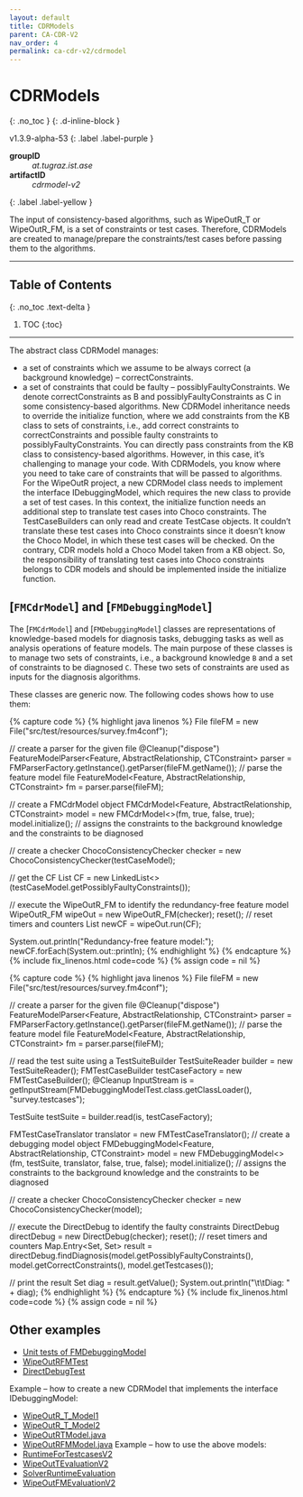 ```yaml
---
layout: default
title: CDRModels
parent: CA-CDR-V2
nav_order: 4
permalink: ca-cdr-v2/cdrmodel
---
```


# CDRModels
{: .no_toc }
{: .d-inline-block }

<span style = "text-transform: lowercase">v1.3.9-alpha-53</span>
{: .label .label-purple }

<dl style="width:400px;">
    <dt><strong>groupID</strong></dt>
    <dd style = "text-transform: lowercase"><em>at.tugraz.ist.ase</em></dd>
    <dt><strong>artifactID</strong></dt>
    <dd style = "text-transform: lowercase"><em>cdrmodel-v2</em></dd>
</dl>{: .label .label-yellow }

The input of consistency-based algorithms, such as WipeOutR_T or WipeOutR_FM, is a set of constraints or test cases.
Therefore, CDRModels are created to manage/prepare the constraints/test cases before passing them to the algorithms.

---

## Table of Contents
{: .no_toc .text-delta }

1. TOC
{:toc}

---

The abstract class CDRModel manages:
-	a set of constraints which we assume to be always correct (a background knowledge) – correctConstraints.
-	a set of constraints that could be faulty – possiblyFaultyConstraints.
We denote correctConstraints as B and possiblyFaultyConstraints as C in some consistency-based algorithms.
New CDRModel inheritance needs to override the initialize function, where we add constraints from the KB class to sets of constraints, i.e., add correct constraints to correctConstraints and possible faulty constraints to possiblyFaultyConstraints.
You can directly pass constraints from the KB class to consistency-based algorithms. However, in this case, it’s challenging to manage your code. With CDRModels, you know where you need to take care of constraints that will be passed to algorithms.
For the WipeOutR project, a new CDRModel class needs to implement the interface IDebuggingModel, which requires the new class to provide a set of test cases. In this context, the initialize function needs an additional step to translate test cases into Choco constraints.
The TestCaseBuilders can only read and create TestCase objects. It couldn’t translate these test cases into Choco constraints since it doesn’t know the Choco Model, in which these test cases will be checked. On the contrary, CDR models hold a Choco Model taken from a KB object. So, the responsibility of translating test cases into Choco constraints belongs to CDR models and should be implemented inside the initialize function.

## [`FMCdrModel`] and [`FMDebuggingModel`]

The [`FMCdrModel`] and [`FMDebuggingModel`] classes are representations of knowledge-based models for diagnosis tasks,
debugging tasks as well as analysis operations of feature models.
The main purpose of these classes is to manage two sets of constraints, i.e., a background knowledge `B`
and a set of constraints to be diagnosed `C`.
These two sets of constraints are used as inputs for the diagnosis algorithms.

These classes are generic now.
The following codes shows how to use them:

{% capture code %}
{% highlight java linenos %}
File fileFM = new File("src/test/resources/survey.fm4conf");

// create a parser for the given file
@Cleanup("dispose")
FeatureModelParser<Feature, AbstractRelationship<Feature>, CTConstraint> parser = FMParserFactory.getInstance().getParser(fileFM.getName());
// parse the feature model file
FeatureModel<Feature, AbstractRelationship<Feature>, CTConstraint> fm = parser.parse(fileFM);

// create a FMCdrModel object
FMCdrModel<Feature, AbstractRelationship<Feature>, CTConstraint>
    model = new FMCdrModel<>(fm, true, false, true);
model.initialize(); // assigns the constraints to the background knowledge and the constraints to be diagnosed

// create a checker
ChocoConsistencyChecker checker = new ChocoConsistencyChecker(testCaseModel);

// get the CF
List<Constraint> CF = new LinkedList<>(testCaseModel.getPossiblyFaultyConstraints());

// execute the WipeOutR_FM to identify the redundancy-free feature model
WipeOutR_FM wipeOut = new WipeOutR_FM(checker);
reset(); // reset timers and counters
List<Constraint> newCF = wipeOut.run(CF);

System.out.println("Redundancy-free feature model:");
newCF.forEach(System.out::println);
{% endhighlight %}
{% endcapture %}
{% include fix_linenos.html code=code %}
{% assign code = nil %}

{% capture code %}
{% highlight java linenos %}
File fileFM = new File("src/test/resources/survey.fm4conf");

// create a parser for the given file
@Cleanup("dispose")
FeatureModelParser<Feature, AbstractRelationship<Feature>, CTConstraint>
    parser = FMParserFactory.getInstance().getParser(fileFM.getName());
// parse the feature model file
FeatureModel<Feature, AbstractRelationship<Feature>, CTConstraint>
    fm = parser.parse(fileFM);

// read the test suite using a TestSuiteBuilder
TestSuiteReader builder = new TestSuiteReader();
FMTestCaseBuilder testCaseFactory = new FMTestCaseBuilder();
@Cleanup InputStream is = getInputStream(FMDebuggingModelTest.class.getClassLoader(), "survey.testcases");

TestSuite testSuite = builder.read(is, testCaseFactory);

FMTestCaseTranslator translator = new FMTestCaseTranslator();
// create a debugging model object
FMDebuggingModel<Feature, AbstractRelationship<Feature>, CTConstraint> model = new FMDebuggingModel<>(fm, testSuite, translator, false, true, false);
model.initialize(); // assigns the constraints to the background knowledge and the constraints to be diagnosed

// create a checker
ChocoConsistencyChecker checker = new ChocoConsistencyChecker(model);

// execute the DirectDebug to identify the faulty constraints
DirectDebug directDebug = new DirectDebug(checker);
reset(); // reset timers and counters
Map.Entry<Set<ITestCase>, Set<Constraint>> result = directDebug.findDiagnosis(model.getPossiblyFaultyConstraints(),
                                                                            model.getCorrectConstraints(),
                                                                            model.getTestcases());

// print the result
Set<Constraint> diag = result.getValue();
System.out.println("\t\tDiag: " + diag);
{% endhighlight %}
{% endcapture %}
{% include fix_linenos.html code=code %}
{% assign code = nil %}

## Other examples

- [Unit tests of FMDebuggingModel](https://github.com/manleviet/CA-CDR-V2/tree/21-uses-generics-for-feature-model/cdrmodel-package/src/test/java/at/tugraz/ist/ase/cdrmodel/fm)
- [WipeOutRFMTest](https://github.com/manleviet/CA-CDR-V2/blob/21-uses-generics-for-feature-model/ca-cdr-package/src/test/java/at/tugraz/ist/ase/cacdr/algorithms/WipeOutRFMTest.java)
- [DirectDebugTest](https://github.com/manleviet/CA-CDR-V2/blob/21-uses-generics-for-feature-model/ca-cdr-package/src/test/java/at/tugraz/ist/ase/cacdr/algorithms/DirectDebugTest.java)

Example – how to create a new CDRModel that implements the interface IDebuggingModel:
-	[WipeOutR_T_Model1](https://github.com/AIG-ist-tugraz/WipeOutR/blob/main/src/test/java/at/tugraz/ist/ase/wipeoutr/testmodel/WipeOutR_T_Model1.java)
-	[WipeOutR_T_Model2](https://github.com/AIG-ist-tugraz/WipeOutR/blob/main/src/test/java/at/tugraz/ist/ase/wipeoutr/testmodel/WipeOutR_T_Model2.java)
-	[WipeOutRTModel.java](https://github.com/AIG-ist-tugraz/WipeOutR/blob/main/src/main/java/at/tugraz/ist/ase/wipeoutr/model/WipeOutRTModel.java)
-	[WipeOutRFMModel.java](https://github.com/AIG-ist-tugraz/WipeOutR/blob/main/src/main/java/at/tugraz/ist/ase/wipeoutr/model/WipeOutRFMModel.java)
Example – how to use the above models:
-	[RuntimeForTestcasesV2](https://github.com/AIG-ist-tugraz/WipeOutR/blob/main/src/main/java/at/tugraz/ist/ase/wipeoutr/app/eval/RuntimeForTestcasesV2.java)
-	[WipeOutTEvaluationV2](https://github.com/AIG-ist-tugraz/WipeOutR/blob/main/src/main/java/at/tugraz/ist/ase/wipeoutr/app/eval/WipeOutRTEvaluationV2.java)
-	[SolverRuntimeEvaluation](https://github.com/AIG-ist-tugraz/WipeOutR/blob/main/src/main/java/at/tugraz/ist/ase/wipeoutr/app/eval/SolverRuntimeEvaluation.java)
-	[WipeOutFMEvaluationV2](https://github.com/AIG-ist-tugraz/WipeOutR/blob/main/src/main/java/at/tugraz/ist/ase/wipeoutr/app/eval/WipeOutRFMEvaluationV2.java)
